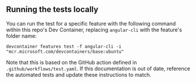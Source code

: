 ## Running the tests locally

You can run the test for a specific feature with the following command within
this repo's Dev Container, replacing `angular-cli` with the feature's folder
name:

```
devcontainer features test -f angular-cli -i "mcr.microsoft.com/devcontainers/base:ubuntu"
```

Note that this is based on the GitHub action defined in
`.github/workflows/test.yaml`. If this documentation is out of date, reference
the automated tests and update these instructions to match.
